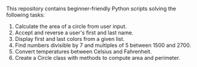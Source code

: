 This repository contains beginner-friendly Python scripts solving the following tasks:

1. Calculate the area of a circle from user input.
2. Accept and reverse a user's first and last name.
3. Display first and last colors from a given list.
4. Find numbers divisible by 7 and multiples of 5 between 1500 and 2700.
5. Convert temperatures between Celsius and Fahrenheit.
6. Create a Circle class with methods to compute area and perimeter.
